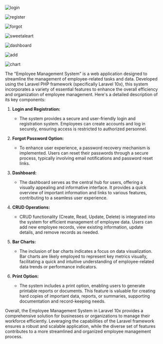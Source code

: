 ![login](https://github.com/NIsaltharaka/Employee-management-system-Laravel10x/assets/134293075/72fdf00d-32cd-4915-8ea7-2d0c3e966e2a)

![register](https://github.com/NIsaltharaka/Employee-management-system-Laravel10x/assets/134293075/808246bb-3a4f-42db-8350-d8dc022642da)

![forgot](https://github.com/NIsaltharaka/Employee-management-system-Laravel10x/assets/134293075/8d1691d7-2b8a-481f-ad7c-1950ac8bf22c)


![sweetaleart](https://github.com/NIsaltharaka/Employee-management-system-Laravel10x/assets/134293075/bba3b76e-ff1b-4041-8bc8-5ae92c728edd)

![dashboard](https://github.com/NIsaltharaka/Employee-management-system-Laravel10x/assets/134293075/c2384688-383f-43e9-99d0-d29d61732b75)

![add](https://github.com/NIsaltharaka/Employee-management-system-Laravel10x/assets/134293075/0f6b6008-fbdf-4fa4-ab8e-aeb2c299638e)


![chart](https://github.com/NIsaltharaka/Employee-management-system-Laravel10x/assets/134293075/7242092a-d69c-464d-935f-f0bffdcde5bc)

The "Employee Management System" is a web application designed to streamline the management of employee-related tasks and data. Developed using the Laravel PHP framework (specifically Laravel 10x), this system incorporates a variety of essential features to enhance the overall efficiency and organization of employee management. Here's a detailed description of its key components:

1. **Login and Registration:**
   - The system provides a secure and user-friendly login and registration system. Employees can create accounts and log in securely, ensuring access is restricted to authorized personnel.

2. **Forgot Password Option:**
   - To enhance user experience, a password recovery mechanism is implemented. Users can reset their passwords through a secure process, typically involving email notifications and password reset links.

3. **Dashboard:**
   - The dashboard serves as the central hub for users, offering a visually appealing and informative interface. It provides a quick overview of important information and links to various features, contributing to a seamless user experience.

4. **CRUD Operations:**
   - CRUD functionality (Create, Read, Update, Delete) is integrated into the system for efficient management of employee data. Users can add new employee records, view existing information, update details, and remove records as needed.

5. **Bar Charts:**
   - The inclusion of bar charts indicates a focus on data visualization. Bar charts are likely employed to represent key metrics visually, facilitating a quick and intuitive understanding of employee-related data trends or performance indicators.

6. **Print Option:**
   - The system includes a print option, enabling users to generate printable reports or documents. This feature is valuable for creating hard copies of important data, reports, or summaries, supporting documentation and record-keeping needs.

Overall, the Employee Management System in Laravel 10x provides a comprehensive solution for businesses or organizations to manage their workforce efficiently. Leveraging the capabilities of the Laravel framework ensures a robust and scalable application, while the diverse set of features contributes to a more streamlined and organized employee management process.
